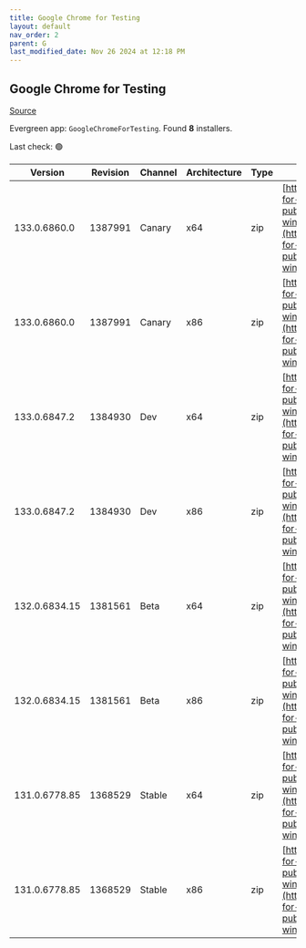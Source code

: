 ```yaml
---
title: Google Chrome for Testing
layout: default
nav_order: 2
parent: G
last_modified_date: Nov 26 2024 at 12:18 PM
---
```


## Google Chrome for Testing

[Source](https://googlechromelabs.github.io/chrome-for-testing/)

Evergreen app: `GoogleChromeForTesting`. Found **8** installers.

Last check: 🟢

| Version       | Revision | Channel | Architecture | Type | URI                                                                                                                                                                                            |
| ------------- | -------- | ------- | ------------ | ---- | ---------------------------------------------------------------------------------------------------------------------------------------------------------------------------------------------- |
| 133.0.6860.0  | 1387991  | Canary  | x64          | zip  | [https://storage.googleapis.com/chrome-for-testing-public/133.0.6860.0/win64/chrome-win64.zip](https://storage.googleapis.com/chrome-for-testing-public/133.0.6860.0/win64/chrome-win64.zip)   |
| 133.0.6860.0  | 1387991  | Canary  | x86          | zip  | [https://storage.googleapis.com/chrome-for-testing-public/133.0.6860.0/win32/chrome-win32.zip](https://storage.googleapis.com/chrome-for-testing-public/133.0.6860.0/win32/chrome-win32.zip)   |
| 133.0.6847.2  | 1384930  | Dev     | x64          | zip  | [https://storage.googleapis.com/chrome-for-testing-public/133.0.6847.2/win64/chrome-win64.zip](https://storage.googleapis.com/chrome-for-testing-public/133.0.6847.2/win64/chrome-win64.zip)   |
| 133.0.6847.2  | 1384930  | Dev     | x86          | zip  | [https://storage.googleapis.com/chrome-for-testing-public/133.0.6847.2/win32/chrome-win32.zip](https://storage.googleapis.com/chrome-for-testing-public/133.0.6847.2/win32/chrome-win32.zip)   |
| 132.0.6834.15 | 1381561  | Beta    | x64          | zip  | [https://storage.googleapis.com/chrome-for-testing-public/132.0.6834.15/win64/chrome-win64.zip](https://storage.googleapis.com/chrome-for-testing-public/132.0.6834.15/win64/chrome-win64.zip) |
| 132.0.6834.15 | 1381561  | Beta    | x86          | zip  | [https://storage.googleapis.com/chrome-for-testing-public/132.0.6834.15/win32/chrome-win32.zip](https://storage.googleapis.com/chrome-for-testing-public/132.0.6834.15/win32/chrome-win32.zip) |
| 131.0.6778.85 | 1368529  | Stable  | x64          | zip  | [https://storage.googleapis.com/chrome-for-testing-public/131.0.6778.85/win64/chrome-win64.zip](https://storage.googleapis.com/chrome-for-testing-public/131.0.6778.85/win64/chrome-win64.zip) |
| 131.0.6778.85 | 1368529  | Stable  | x86          | zip  | [https://storage.googleapis.com/chrome-for-testing-public/131.0.6778.85/win32/chrome-win32.zip](https://storage.googleapis.com/chrome-for-testing-public/131.0.6778.85/win32/chrome-win32.zip) |
